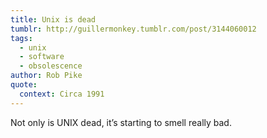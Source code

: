 ```yaml
---
title: Unix is dead
tumblr: http://guillermonkey.tumblr.com/post/3144060012
tags:
  - unix
  - software
  - obsolescence
author: Rob Pike
quote:
  context: Circa 1991
---
```


Not only is UNIX dead, it’s starting to smell really bad.
